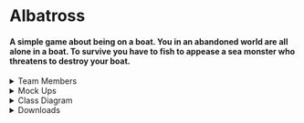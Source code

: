 # Albatross
#### A simple game about being on a boat. You in an abandoned world are all alone in a boat. To survive you have to fish to appease a sea monster who threatens to destroy your boat. 

<details>
<summary>Team Members</summary>

Eli Wright - Writing

Paul Tokhtuev - Coding

Jame Olsen - Artist
  
</details>

<details>
<summary>Mock Ups</summary>

<p><img src="https://github.com/Masterpaul562/Albatross/blob/main/Docs/ALBATROSS.png?raw=true" alt="Example"></p>
<p><img src="https://github.com/Masterpaul562/Albatross/blob/main/Docs/BoatGameUI.png?raw=true" alt="Example"></p>
</details>



<details>
<summary>Class Diagram</summary>

<p><img src="https://github.com/Masterpaul562/Albatross/blob/main/Docs/BoatUML.drawio.png?raw=true" alt="Example"></p>
</details>



<details>
<summary>Downloads</summary>
<p><a href="">Windows Download</a></p>

Download and unzip. Extract with executable and run.
  
</details>
